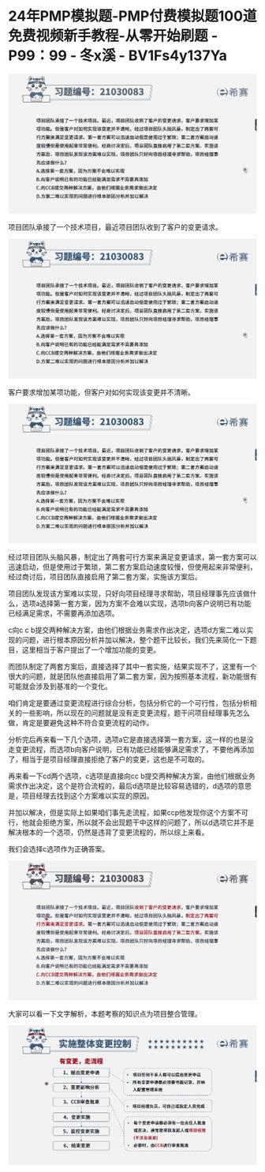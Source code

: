 # 24年PMP模拟题-PMP付费模拟题100道免费视频新手教程-从零开始刷题 - P99：99 - 冬x溪 - BV1Fs4y137Ya

![](img/5271715559d1b81446826a6a8f9e890b_0.png)

项目团队承接了一个技术项目，最近项目团队收到了客户的变更请求。

![](img/5271715559d1b81446826a6a8f9e890b_2.png)

客户要求增加某项功能，但客户对如何实现该变更并不清晰。

![](img/5271715559d1b81446826a6a8f9e890b_4.png)

经过项目团队头脑风暴，制定出了两套可行方案来满足变更请求，第一套方案可以迅速启动，但是使用过于繁琐，第二套方案启动速度较慢，但使用起来非常便利，经过商讨后，项目团队直接启用了第二套方案，实施该方案后。

项目团队发现该方案难以实现，只好向项目经理寻求帮助，项目经理事先应该做什么，选项a选择第一套方案，因为方案不会难以实现，选项b向客户说明已有功能已经满足需求，不需要再添加选项。

c向c c b提交两种解决方案，由他们根据业务需求作出决定，选项d方案二难以实现的问题，进行根本原因分析并加以解决，整个题干比较长，我们先来简化一下题目，这里相当于客户提出了一个增加功能的变更。

而团队制定了两套方案后，直接选择了其中一套实施，结果实现不了，这里有一个很大的问题，就是团队他直接启用了第二套方案，因为按照基本流程，新功能很有可能就会涉及到基准的一个变化。

咱们肯定是要通过变更流程进行综合分析，包括分析它的一个可行性，包括分析相关的一些影响，所以现在的问题就是没有走变更流程，题干问项目经理事先怎么做，肯定是要避免这种不符合变更流程的动作。

分析完后再来看一下几个选项，选项a它是直接选择第一套方案，这一样的也是没走变更流程，而选项b向客户说明，已有功能已经能够满足需求了，不要他再添加了，相当于是项目经理直接拒绝了客户的变更，这也是不可取的。

再来看一下cd两个选项，c选项是直接向cc b提交两种解决方案，由他们根据业务需求作出决定，这个是符合流程的，最后d选项是比较容易选错的，d选项的意思是，项目经理去找到这个方案难以实现的原因。

并加以解决，但是实际上如果咱们事先走流程，如果ccp他发现你这个方案不可行，他就会拒绝方案，所以就不会出现题干中这样的问题了，所以d选项它并不是解决根本的一个选项，仍然是违背了变更流程的，所以综上来看。

我们会选择c选项作为正确答案。

![](img/5271715559d1b81446826a6a8f9e890b_6.png)

大家可以看一下文字解析，本题考察的知识点为项目整合管理。

![](img/5271715559d1b81446826a6a8f9e890b_8.png)